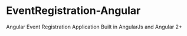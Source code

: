 # EventRegistration-Angular
Angular Event Registration Application Built in 
AngularJs and Angular 2+
